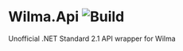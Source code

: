 # Wilma.Api ![Build](https://github.com/PaulusParssinen/Wilma.Api/workflows/Build/badge.svg)
Unofficial .NET Standard 2.1 API wrapper for Wilma
